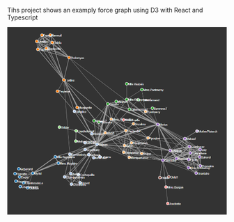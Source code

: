 Tihs project shows an examply force graph using D3 with React and Typescript

![image](./force-graph.png?raw=true "Fore Graph")
